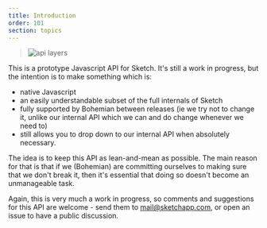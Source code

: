 ```yaml
---
title: Introduction
order: 101
section: topics
---
```


> ![api layers](https://user-images.githubusercontent.com/3254314/36788487-bcf76abc-1c96-11e8-813f-d6340a1658c3.png)

This is a prototype Javascript API for Sketch. It's still a work in progress, but the intention is to make something which is:

* native Javascript
* an easily understandable subset of the full internals of Sketch
* fully supported by Bohemian between releases (ie we try not to change it, unlike our internal API which we can and do change whenever we need to)
* still allows you to drop down to our internal API when absolutely necessary.

The idea is to keep this API as lean-and-mean as possible. The main reason for that is that if we (Bohemian) are committing ourselves to making sure that we don't break it, then it's essential that doing so doesn't become an unmanageable task.

Again, this is very much a work in progress, so comments and suggestions for this API are welcome - send them to mail@sketchapp.com, or open an issue to have a public discussion.
